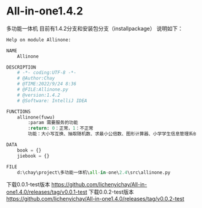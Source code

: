 # All-in-one1.4.2
多功能一体机
目前有1.4.2分支和安装包分支（installpackage）
说明如下：
```python
Help on module Allinone:

NAME
    Allinone

DESCRIPTION
    # -*- coding:UTF-8 -*-
    # @Author:Chay
    # @TIME:2022/9/24 8:36
    # @FILE:Allinone.py
    # @version:1.4.2
    # @Software: IntelliJ IDEA

FUNCTIONS
    allinone(fuwu)
        :param 需要服务的功能
        :return: 0：正常，1：不正常
        功能：大小写互换、抽取随机数、求最小公倍数、图形计算器、小学学生信息管理系统、二分查找

DATA
    book = {}
    jiebook = {}

FILE
    d:\chay\project\多功能一体机\all-in-one\2.4\src\allinone.py
```
下载0.0.1-test版本
https://github.com/lichenyichay/All-in-one1.4.0/releases/tag/v0.0.1-test
下载0.0.2-test版本
https://github.com/lichenyichay/All-in-one1.4.0/releases/tag/v0.0.2-test
